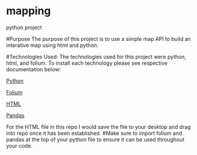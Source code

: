 # mapping
python project

#Purpose
The purpose of this project is to use a simple map API to build an interative map using html and python.

#Technologies Used:
The technologies used for this project were python, html, and folium. 
To install each technology please see respective documentation below:

[Python](https://www.python.org/)

[Folium](https://python-visualization.github.io/folium/)

[HTML](https://html.com/)

[Pandas](https://pandas.pydata.org/docs/)

For the HTML file in this repo I would save the file to your desktop and drag into repo once it has been established.
#Make sure to import folium and pandas at the top of your python file to ensure it can be used throughout your code.

